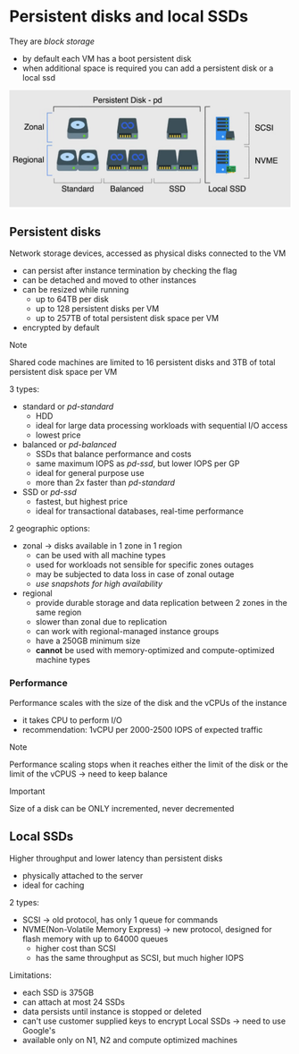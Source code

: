 # Persistent disks and local SSDs

They are *block storage*

- by default each VM has a boot persistent disk
- when additional space is required you can add a persistent disk or a local ssd

![Disk types](ch6.10-persistent-disks-and-local-ssds.disk-types.png)

## Persistent disks

Network storage devices, accessed as physical disks connected to the VM

- can persist after instance termination by checking the flag
- can be detached and moved to other instances
- can be resized while running
  - up to 64TB per disk
  - up to 128 persistent disks per VM
  - up to 257TB of total persistent disk space per VM
- encrypted by default

> [!NOTE]
> Shared code machines are limited to 16 persistent disks and 3TB of total persistent disk space per VM

3 types:

- standard or *pd-standard*
  - HDD
  - ideal for large data processing workloads with sequential I/O access
  - lowest price
- balanced or *pd-balanced*
  - SSDs that balance performance and costs
  - same maximum IOPS as *pd-ssd*, but lower IOPS per GP
  - ideal for general purpose use
  - more than 2x faster than *pd-standard*
- SSD or *pd-ssd*
  - fastest, but highest price
  - ideal for transactional databases, real-time performance

2 geographic options:

- zonal -> disks available in 1 zone in 1 region
  - can be used with all machine types
  - used for workloads not sensible for specific zones outages
  - may be subjected to data loss in case of zonal outage
  - *use snapshots for high availability*
- regional
  - provide durable storage and data replication between 2 zones in the same region
  - slower than zonal due to replication 
  - can work with regional-managed instance groups
  - have a 250GB minimum size
  - **cannot** be used with memory-optimized and compute-optimized machine types

### Performance

Performance scales with the size of the disk and the vCPUs of the instance

- it takes CPU to perform I/O
- recommendation: 1vCPU per 2000-2500 IOPS of expected traffic

> [!NOTE]
> Performance scaling stops when it reaches either the limit of the disk or the limit of the vCPUS -> need to keep balance

> [!IMPORTANT]
> Size of a disk can be ONLY incremented, never decremented

## Local SSDs

Higher throughput and lower latency than persistent disks

- physically attached to the server
- ideal for caching

2 types:

- SCSI -> old protocol, has only 1 queue for commands
- NVME(Non-Volatile Memory Express) -> new protocol, designed for flash memory with up to 64000 queues
  - higher cost than SCSI
  - has the same throughput as SCSI, but much higher IOPS

Limitations:

- each SSD is 375GB
- can attach at most 24 SSDs
- data persists until instance is stopped or deleted
- can't use customer supplied keys to encrypt Local SSDs -> need to use Google's
- available only on N1, N2 and compute optimized machines
